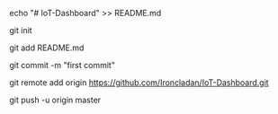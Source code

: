 echo "# IoT-Dashboard" >> README.md

git init

git add README.md

git commit -m "first commit"

git remote add origin https://github.com/Ironcladan/IoT-Dashboard.git

git push -u origin master
